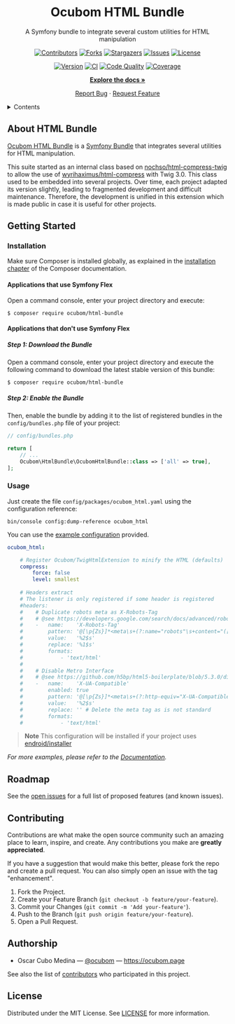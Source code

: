 <div align="center">

Ocubom HTML Bundle
==================

A Symfony bundle to integrate several custom utilities for HTML manipulation

[![Contributors][contributors-img]][contributors-url]
[![Forks][forks-img]][forks-url]
[![Stargazers][stars-img]][stars-url]
[![Issues][issues-img]][issues-url]
[![License][license-img]][license-url]

[![Version][packagist-img]][packagist-url]
[![CI][workflow-ci-img]][workflow-ci-url]
[![Code Quality][quality-img]][quality-url]
[![Coverage][coverage-img]][coverage-url]

[**Explore the docs »**](https://github.com/ocubom/html-bundle)

[Report Bug](https://github.com/ocubom/html-bundle/issues)
·
[Request Feature](https://github.com/ocubom/html-bundle/issues)

</div>

<details>
  <summary>Contents</summary>

* [About HTML Bundle](#about-html-bundle)
* [Getting Started](#getting-started)
    * [Installation](#installation)
    * [Usage](#usage)
* [Roadmap](#roadmap)
* [Contributing](#contributing)
* [Authorship](#authorship)
* [License](#license)

</details>

## About HTML Bundle

[Ocubom HTML Bundle](https://github.com/ocubom/html-bundle) is a [Symfony Bundle][] that integrates several utilities for HTML manipulation.

This suite started as an internal class based on [nochso/html-compress-twig][] to allow the use of [wyrihaximus/html-compress][] with Twig 3.0.
This class used to be embedded into several projects.
Over time, each project adapted its version slightly, leading to fragmented development and difficult maintenance.
Therefore, the development is unified in this extension which is made public in case it is useful for other projects.

## Getting Started

### Installation

Make sure Composer is installed globally, as explained in the [installation chapter](https://getcomposer.org/doc/00-intro.md) of the Composer documentation.

#### Applications that use Symfony Flex

Open a command console, enter your project directory and execute:

```console
$ composer require ocubom/html-bundle
```

#### Applications that don't use Symfony Flex

##### Step 1: Download the Bundle

Open a command console, enter your project directory and execute the
following command to download the latest stable version of this bundle:

```console
$ composer require ocubom/html-bundle
```

##### Step 2: Enable the Bundle

Then, enable the bundle by adding it to the list of registered bundles
in the `config/bundles.php` file of your project:

```php
// config/bundles.php

return [
    // ...
    Ocubom\HtmlBundle\OcubomHtmlBundle::class => ['all' => true],
];
```

### Usage

Just create the file `config/packages/ocubom_html.yaml` using the configuration reference:

```console
bin/console config:dump-reference ocubom_html
```

You can use the [example configuration][] provided.

```yaml
ocubom_html:

    # Register Ocubom/TwigHtmlExtension to minify the HTML (defaults)
    compress:
        force: false
        level: smallest
        
    # Headers extract
    # The listener is only registered if some header is registered
    #headers:
    #    # Duplicate robots meta as X-Robots-Tag
    #    # @see https://developers.google.com/search/docs/advanced/robots/robots_meta_tag#xrobotstag
    #    -   name:    'X-Robots-Tag'
    #        pattern: '@[\p{Zs}]*<meta\s+(?:name="robots"\s+content="([^"]+)"|content="([^"]+)"\s+name="robots")\s*/?\s*>\p{Zs}*\n?@i'
    #        value:   '%2$s'
    #        replace: '%1$s'
    #        formats:
    #            - 'text/html'
    #
    #    # Disable Metro Interface
    #    # @see https://github.com/h5bp/html5-boilerplate/blob/5.3.0/dist/doc/extend.md#prompt-users-to-switch-to-desktop-mode-in-ie10-metro
    #    -   name:    'X-UA-Compatible'
    #        enabled: true
    #        pattern: '@[\p{Zs}]*<meta\s+(?:http-equiv="X-UA-Compatible"\s+content="([^"]+)"|content="([^"]+)"\s+http-equiv="X-UA-Compatible")\s*>\p{Zs}*\n?@i'
    #        value:   '%2$s'
    #        replace: '' # Delete the meta tag as is not standard
    #        formats:
    #            - 'text/html'
```

> **Note**
> This configuration will be installed if your project uses [endroid/installer][]

_For more examples, please refer to the [Documentation](https://github.com/ocubom/html-bundle)._

## Roadmap

See the [open issues](https://github.com/ocubom/html-bundle/issues) for a full list of proposed features (and known issues).

## Contributing

Contributions are what make the open source community such an amazing place to learn, inspire, and create.
Any contributions you make are **greatly appreciated**.

If you have a suggestion that would make this better, please fork the repo and create a pull request.
You can also simply open an issue with the tag "enhancement".

1. Fork the Project.
2. Create your Feature Branch (`git checkout -b feature/your-feature`).
3. Commit your Changes (`git commit -m 'Add your-feature'`).
4. Push to the Branch (`git push origin feature/your-feature`).
5. Open a Pull Request.

## Authorship

* Oscar Cubo Medina — [@ocubom](https://twitter.com/ocubom) — https://ocubom.page <div align="center">

See also the list of [contributors][contributors-url] who participated in this project.

## License

Distributed under the MIT License.
See [LICENSE][] for more information.


[LICENSE]: https://github.com/ocubom/html-bundle/blob/master/LICENSE
[example configuration]: https://github.com/ocubom/html-bundle/blob/main/.install/symfony/config/packages/ocubom_html.yaml

<!-- Links -->
[composer]: https://getcomposer.org/
[endroid/installer]: https://packagist.org/packages/endroid/installer
[Symfony]: https://symfony.com/
[Symfony Bundle]: https://symfony.com/doc/current/bundles.html

<!-- Packagist links -->
[nochso/html-compress-twig]: https://packagist.org/packages/nochso/html-compress-twig
[wyrihaximus/html-compress]: https://packagist.org/packages/wyrihaximus/html-compress

<!-- Project Badges -->
[contributors-img]: https://img.shields.io/github/contributors/ocubom/html-bundle.svg?style=for-the-badge
[contributors-url]: https://github.com/ocubom/html-bundle/graphs/contributors
[forks-img]:        https://img.shields.io/github/forks/ocubom/html-bundle.svg?style=for-the-badge
[forks-url]:        https://github.com/ocubom/html-bundle/network/members
[stars-img]:        https://img.shields.io/github/stars/ocubom/html-bundle.svg?style=for-the-badge
[stars-url]:        https://github.com/ocubom/html-bundle/stargazers
[issues-img]:       https://img.shields.io/github/issues/ocubom/html-bundle.svg?style=for-the-badge
[issues-url]:       https://github.com/ocubom/html-bundle/issues
[license-img]:      https://img.shields.io/github/license/ocubom/html-bundle.svg?style=for-the-badge
[license-url]:      https://github.com/ocubom/html-bundle/blob/master/LICENSE
[workflow-ci-img]:  https://img.shields.io/github/actions/workflow/status/ocubom/html-bundle/test.yml?branch=main&label=CI&logo=github&style=for-the-badge
[workflow-ci-url]:  https://github.com/ocubom/html-bundle/actions/
[packagist-img]:    https://img.shields.io/packagist/v/ocubom/html-bundle.svg?logo=packagist&logoColor=%23fefefe&style=for-the-badge
[packagist-url]:    https://packagist.org/packages/ocubom/html-bundle
[coverage-img]:     https://img.shields.io/scrutinizer/coverage/g/ocubom/html-bundle.svg?logo=scrutinizer&logoColor=fff&style=for-the-badge
[coverage-url]:     https://scrutinizer-ci.com/g/ocubom/html-bundle/code-structure/main/code-coverage
[quality-img]:      https://img.shields.io/scrutinizer/quality/g/ocubom/html-bundle.svg?logo=scrutinizer&logoColor=fff&style=for-the-badge
[quality-url]:      https://scrutinizer-ci.com/g/ocubom/html-bundle/
